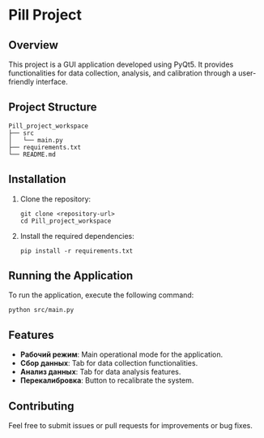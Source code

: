 # Pill Project

## Overview
This project is a GUI application developed using PyQt5. It provides functionalities for data collection, analysis, and calibration through a user-friendly interface.

## Project Structure
```
Pill_project_workspace
├── src
│   └── main.py
├── requirements.txt
└── README.md
```

## Installation

1. Clone the repository:
   ```
   git clone <repository-url>
   cd Pill_project_workspace
   ```

2. Install the required dependencies:
   ```
   pip install -r requirements.txt
   ```

## Running the Application

To run the application, execute the following command:
```
python src/main.py
```

## Features

- **Рабочий режим**: Main operational mode for the application.
- **Сбор данных**: Tab for data collection functionalities.
- **Анализ данных**: Tab for data analysis features.
- **Перекалибровка**: Button to recalibrate the system.

## Contributing

Feel free to submit issues or pull requests for improvements or bug fixes.